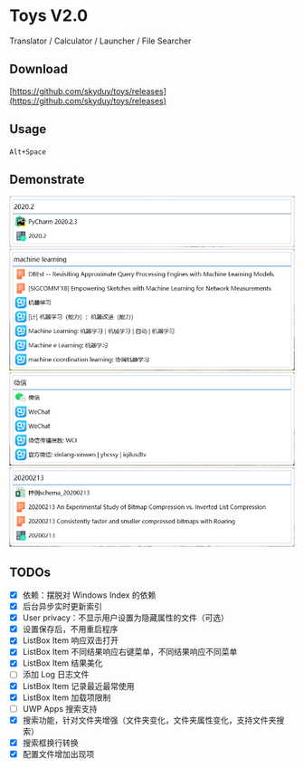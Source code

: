 # Toys V2.0

Translator / Calculator / Launcher / File Searcher

## Download
[https://github.com/skyduy/toys/releases](https://github.com/skyduy/toys/releases)

## Usage
`Alt+Space`

## Demonstrate

![demo1](docs/img/demo1.png)
![demo2](docs/img/demo2.png)
![demo3](docs/img/demo3.png)
![demo4](docs/img/demo4.png)

## TODOs
- [x] 依赖：摆脱对 Windows Index 的依赖
- [x] 后台异步实时更新索引
- [x] User privacy：不显示用户设置为隐藏属性的文件（可选）
- [x] 设置保存后，不用重启程序
- [x] ListBox Item 响应双击打开
- [x] ListBox Item 不同结果响应右键菜单，不同结果响应不同菜单
- [x] ListBox Item 结果美化
- [ ] 添加 Log 日志文件
- [x] ListBox Item 记录最近最常使用
- [x] ListBox Item 加载项限制
- [ ] UWP Apps 搜索支持
- [x] 搜索功能，针对文件夹增强（文件夹变化，文件夹属性变化，支持文件夹搜索）
- [x] 搜索框换行转换
- [x] 配置文件增加出现项
